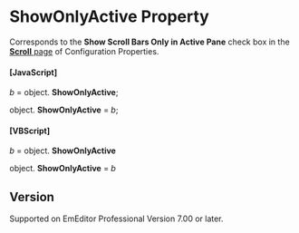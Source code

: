 # ShowOnlyActive Property

Corresponds to the **Show Scroll Bars Only in Active Pane** check box in the
[**Scroll** page](../../dlg/properties/scroll/index) of Configuration Properties.

#### \[JavaScript\]

_b_ =
object. **ShowOnlyActive**;

object. **ShowOnlyActive** = _b_;

#### \[VBScript\]

_b_ =
object. **ShowOnlyActive**

object. **ShowOnlyActive** = _b_

## Version

Supported on EmEditor Professional Version 7.00 or later.
